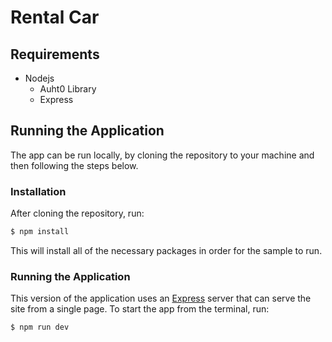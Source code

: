 # Rental Car

## Requirements
* Nodejs
  * Auht0 Library
  * Express

## Running the Application

The app can be run locally, by cloning the repository to your machine and then following the steps below.

### Installation

After cloning the repository, run:

```bash
$ npm install
```

This will install all of the necessary packages in order for the sample to run.

### Running the Application

This version of the application uses an [Express](https://expressjs.com) server that can serve the site from a single page. To start the app from the terminal, run:

```bash
$ npm run dev
```
